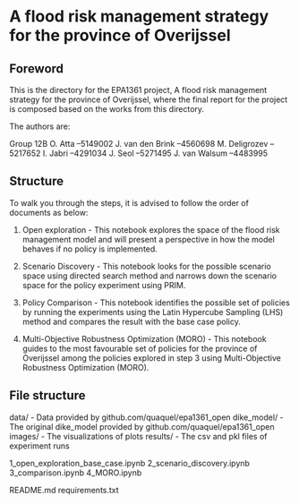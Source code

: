 # A flood risk management strategy for the province of Overijssel

## Foreword

This is the directory for the EPA1361 project, A flood risk management strategy for the province of Overijssel,
where the final report for the project is composed based on the works from this directory. 

The authors are:

Group 12B
O. Atta –5149002
J. van den Brink –4560698
M. Deligrozev –5217652
I. Jabri –4291034
J. Seol –5271495
J. van Walsum –4483995


## Structure

To walk you through the steps, it is advised to follow the order of documents as below:

1. Open exploration - This notebook explores the space of the flood risk management model and will present a perspective in how the model behaves if no policy is implemented. 

2. Scenario Discovery - This notebook looks for the possible scenario space using directed search method and narrows down the scenario space for the policy experiment using PRIM.

3. Policy Comparison - This notebook identifies the possible set of policies by running the experiments using the Latin Hypercube Sampling (LHS) method and compares the result with the base case policy.

4. Multi-Objective Robustness Optimization (MORO) - This notebook guides to the most favourable set of policies for the province of Overijssel among the policies explored in step 3 using Multi-Objective Robustness Optimization (MORO).



## File structure

data/ - Data provided by github.com/quaquel/epa1361_open
dike_model/ - The original dike_model provided by github.com/quaquel/epa1361_open
images/ - The visualizations of plots
results/ - The csv and pkl files of experiment runs

1_open_exploration_base_case.ipynb
2_scenario_discovery.ipynb
3_comparison.ipynb
4_MORO.ipynb 

README.md
requirements.txt